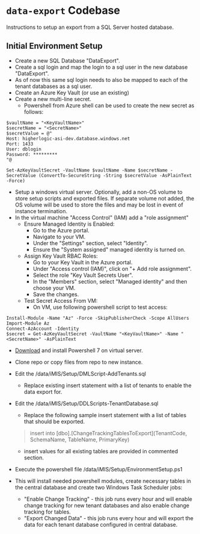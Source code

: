 # `data-export` Codebase

Instructions to setup an export from a SQL Server hosted database.

## Initial Environment Setup

- Create a new SQL Database "DataExport".
- Create a sql login and map the login to a sql user in the new database "DataExport".
- As of now this same sql login needs to also be mapped to each of the tenant databases as a sql user.
- Create an Azure Key Vault (or use an existing)
- Create a new multi-line secret. 
  - Powershell from Azure shell can be used to create the new secret as follows:
```
$vaultName = "<KeyVaultName>"
$secretName = "<SecretName>"
$secretValue = @"
Host: higherlogic-asi-dev.database.windows.net
Port: 1433
User: dblogin
Password: *********
"@

Set-AzKeyVaultSecret -VaultName $vaultName -Name $secretName -SecretValue (ConvertTo-SecureString -String $secretValue -AsPlainText -Force)
```
- Setup a windows virtual server. Optionally, add a non-OS volume to store setup scripts and exported files. If separate volume not added, the OS volume will be used to store the files and may be lost in event of instance termination.
- In the virtual machine "Access Control" (IAM) add a "role assignment"  
  - Ensure Managed Identity is Enabled:
	- Go to the Azure portal.
	- Navigate to your VM.
	- Under the "Settings" section, select "Identity".
	- Ensure the "System assigned" managed identity is turned on.
  - Assign Key Vault RBAC Roles:
	- Go to your Key Vault in the Azure portal.
	- Under "Access control (IAM)", click on "+ Add role assignment".
	- Select the role "Key Vault Secrets User".
	- In the "Members" section, select "Managed identity" and then choose your VM.
	- Save the changes.
  - Test Secret Access From VM:
	- On VM, use following powershell script to test access:
```
Install-Module -Name "Az" -Force -SkipPublisherCheck -Scope AllUsers
Import-Module Az
Connect-AzAccount -Identity
$secret = Get-AzKeyVaultSecret -VaultName "<KeyVaultName>" -Name "<SecretName>" -AsPlainText
```
- [Download](https://learn.microsoft.com/en-us/powershell/scripting/install/installing-powershell-on-windows?view=powershell-7.4) and install Powershell 7 on virtual server.
- Clone repo or copy files from repo to new instance.



- Edit the /data/iMIS/Setup/DMLScript-AddTenants.sql
  - Replace existing insert statement with a list of tenants to enable the data export for.
- Edit the /data/iMIS/Setup/DDLScripts-TenantDatabase.sql
  - Replace the following sample insert statement with a list of tables that should be exported.
  > insert into [dbo].[ChangeTrackingTablesToExport](TenantCode, SchemaName, TableName, PrimaryKey)
  - insert values for all existing tables are provided in commented section.
- Execute the powershell file /data/iMIS/Setup/EnvironmentSetup.ps1
- This will install needed powershell modules, create necessary tables in the central database and create two Windows Task Scheduler jobs: 
  - "Enable Change Tracking" - this job runs every hour and will enable change tracking for new tenant databases and also enable change tracking for tables.
  - "Export Changed Data"  - this job runs every hour and will export the data for each tenant database configured in central database.

